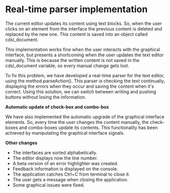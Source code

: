 # **Real-time parser implementation**

The current editor updates its content using text blocks. So, when the user clicks on an element from the interface the previous content is deleted and replaced by the new one. This content is saved into an object called cdsl_document.

  This implementation works fine when the user interacts with the graphical interface, but presents a shortcoming when the user updates the text editor manually. This is because the written content is not saved in the cdsl_document variable, so every manual change gets lost.

  To fix this problem, we have developed a real-time parser for the text editor, using the method parseAction(). This parser is checking the text continually, displaying the errors when they occur and saving the content when it's correct. Using this solution, we can switch between writing and pushing buttons without losing the information.

**Automatic update of check-box and combo-box**

We have also implemented the automatic upgrade of the graphical interface elements. So, every time the user changes the content manually, the check-boxes and combo-boxes update its contents. This functionality has been achieved by manipulating the graphical interface signals.

**Other changes**
-   The interfaces are sorted alphabetically.
-   The editor displays now the line number.
-   A beta version of an error highlighter was created.
-   Feedback information is displayed on the console.
-   The application catches Ctrl+C from terminal to close it.
-   The user gets a message when closing the application.
-   Some graphical issues were fixed.
